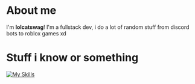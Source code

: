 # About me

I'm **lolcatswag**! I'm a fullstack dev, i do a lot of random stuff from discord bots to roblox games xd

# Stuff i know or something

[![My Skills](https://skillicons.dev/icons?i=html,css,js,ts,vite,react,nextjs,nodejs,express,bun,elysia,tailwind,postgres,tauri,git,robloxstudio,lua,figma,neovim,arch,bash,linux,bsd)](https://skillicons.dev)
